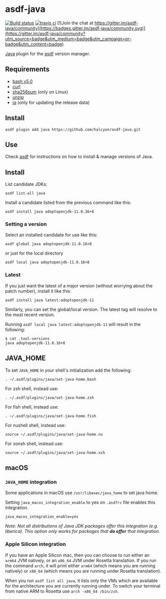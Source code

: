 # asdf-java

[![Build status](https://github.com/halcyon/asdf-java/workflows/asdf-java%20Tests/badge.svg?branch=master)](https://github.com/halcyon/asdf-java/actions?query=workflow%3A%22asdf-java+Tests%22+branch%3Amaster) [![travis ci](https://travis-ci.org/halcyon/asdf-java.svg?branch=master)](https://travis-ci.org/halcyon/asdf-java) [![Join the chat at https://gitter.im/asdf-java/community](https://badges.gitter.im/asdf-java/community.svg)](https://gitter.im/asdf-java/community?utm_source=badge&utm_medium=badge&utm_campaign=pr-badge&utm_content=badge)

[Java](https://www.java.com/en/) plugin for the [asdf](https://github.com/asdf-vm/asdf) version manager.

## Requirements
- [bash v5.0](https://www.gnu.org/software/bash/)
- [curl](https://curl.haxx.se/)
- [sha256sum](https://www.gnu.org/software/coreutils/) (only on Linux)
- [unzip](http://infozip.sourceforge.net/UnZip.html)
- [jq](https://stedolan.github.io/jq/) (only for updating the release data)

## Install

```
asdf plugin add java https://github.com/halcyon/asdf-java.git
```

## Use

Check [asdf](https://asdf-vm.github.io/asdf/) for instructions on how to install & manage versions of Java.

## Install

List candidate JDKs:

```
asdf list-all java
```

Install a candidate listed from the previous command like this:

```
asdf install java adoptopenjdk-11.0.16+8
```

### Setting a version

Select an installed candidate for use like this:

```
asdf global java adoptopenjdk-11.0.16+8
```
or just for the local directory
```
asdf local java adoptopenjdk-11.0.16+8
```

### Latest

If you just want the latest of a major version (without worrying about the patch number), install it like this:

```
asdf install java latest:adoptopenjdk-11
```

Similarly, you can set the global/local version. The latest tag will resolve to the most recent version.

Running `asdf local java latest:adoptopenjdk-11` will result in the following:

```shell
$ cat .tool-versions
java adoptopenjdk-11.0.16+8
```

## JAVA_HOME
To set `JAVA_HOME` in your shell's initialization add the following:

`. ~/.asdf/plugins/java/set-java-home.bash`

For zsh shell, instead use:

`. ~/.asdf/plugins/java/set-java-home.zsh`

For fish shell, instead use:

`. ~/.asdf/plugins/java/set-java-home.fish`

For nushell shell, instead use:

`source ~/.asdf/plugins/java/set-java-home.nu`

For xonsh shell, instead use:

`source ~/.asdf/plugins/java/set-java-home.xsh`

## macOS

### `JAVA_HOME` integration

Some applications in macOS use `/usr/libexec/java_home` to set java home.

Setting `java_macos_integration_enable` to yes on `.asdfrc` file enables this integration.

```
java_macos_integration_enable=yes
```

_Note: Not all distributions of Java JDK packages offer this integration (e.g. liberica). This option only works for packages that **do offer** that integration._

### Apple Silicon integration

If you have an Apple Silicon mac, then you can choose to run either an `arm64` JVM natively, or an `x86_64` JVM under Rosetta translation. If you run the command `arch`, it will print either `arm64` (which means you are running natively) or `x86_64` (which means you are running under Rosetta translation).

When you run `asdf list all java`, it lists only the VMs which are available for the architecture you are currently running under. To switch your terminal from native ARM to Rosetta use `arch -x86_64 /bin/zsh`.
